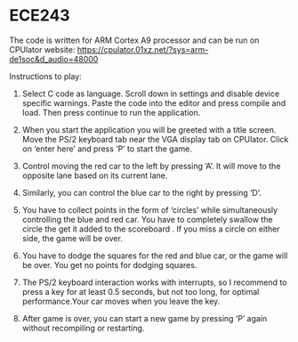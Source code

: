# ECE243


The code is written for ARM Cortex A9 processor and can be run on CPUlator website:
	https://cpulator.01xz.net/?sys=arm-de1soc&d_audio=48000

Instructions to play:

1. Select C code as language. Scroll down in settings and disable device specific warnings. Paste the code into the editor and press compile and load. Then press continue to run the application.

2. When you start the application you will be greeted with a title screen. Move the PS/2 keyboard tab near the VGA display tab on CPUlator. Click on ‘enter here’ and press ‘P’ to start the game. 

3. Control moving the red car to the left by pressing ’A’. It will move to the opposite lane based on its current lane.

4. Similarly, you can control the blue car to the right by pressing ‘D’.

5. You have to collect points in the form of ‘circles’ while simultaneously controlling the blue and red car. You have to completely swallow the circle the get it added to the scoreboard . If you miss a circle on either side, the game will be over.

6. You have to dodge the squares for the red and blue car, or the game will be over. You get no points for dodging squares. 

7. The PS/2 keyboard interaction works with interrupts, so I recommend to press a key for at least 0.5 seconds, but not too long, for optimal performance.Your car moves when you leave the key.

8. After game is over, you can start a new game by pressing ‘P’ again without recompiling or restarting.
